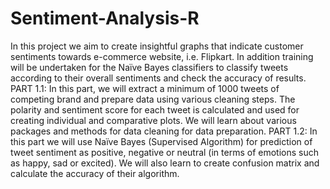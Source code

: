 # Sentiment-Analysis-R
In this project we aim to create insightful graphs that indicate customer sentiments towards e-commerce website, i.e. Flipkart. In addition training will be undertaken for the Naïve Bayes classifiers to classify tweets according to their overall sentiments and check the accuracy of results. PART 1.1:  In this part, we will extract a minimum of 1000 tweets of competing brand and prepare data using various cleaning steps. The polarity and sentiment score for each tweet is calculated and used for creating individual and comparative plots. We will learn about various packages and methods for data cleaning for data preparation. PART 1.2: In this part we will use Naïve Bayes (Supervised Algorithm) for prediction of tweet sentiment as positive, negative or neutral (in terms of emotions such as happy, sad or excited). We will also learn to create confusion matrix and calculate the accuracy of their algorithm.

